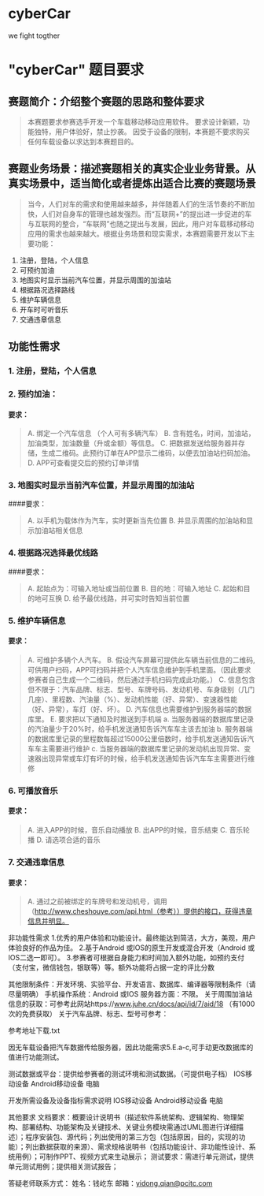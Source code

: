 # cyberCar
we fight togther


# "cyberCar" 题目要求


## 赛题简介：介绍整个赛题的思路和整体要求
> 本赛题要求参赛选手开发一个车载移动移动应用软件。
> 要求设计新颖，功能独特，用户体验好，禁止抄袭。
>因受于设备的限制，本赛题不要求购买任何车载设备以求达到本赛题目的。

## 赛题业务场景：描述赛题相关的真实企业业务背景。从真实场景中，适当简化或者提炼出适合比赛的赛题场景
>当今，人们对车的需求和使用越来越多，并伴随着人们的生活节奏的不断加快，人们对自身车的管理也越发强烈。而“互联网+”的提出进一步促进的车与互联网的整合，“车联网”也随之提出与发展，因此，用户对车载移动移动应用的需求也越来越大。根据业务场景和现实需求，本赛题需要开发以下主要功能：
1. 注册，登陆，个人信息
2. 可预约加油
3. 地图实时显示当前汽车位置，并显示周围的加油站
4. 根据路况选择路线
5. 维护车辆信息
6. 开车时可听音乐
7. 交通违章信息

## 功能性需求
### 1. 注册，登陆，个人信息
### 2. 预约加油：

#### 要求：
> A. 绑定一个汽车信息 （个人可有多辆汽车）
> B. 含有姓名，时间，加油站，加油类型，加油数量（升或金额）等信息。
> C. 把数据发送给服务器并存储，生成二维码。此预约订单在APP显示二维码，以便去加油站扫码加油。
> D. APP可查看提交后的预约订单详情
### 3. 地图实时显示当前汽车位置，并显示周围的加油站
####要求：
> A. 以手机为载体作为汽车，实时更新当先位置
> B. 并显示周围的加油站和显示加油站相关信息
### 4. 根据路况选择最优线路
####要求：
> A. 起始点为：可输入地址或当前位置
> B. 目的地：可输入地址
> C. 起始和目的地可互换
> D. 给予最优线路，并可实时告知当前位置
### 5. 维护车辆信息
#### 要求：
> A. 可维护多辆个人汽车。
> B. 假设汽车屏幕可提供此车辆当前信息的二维码,可供用户扫码，APP可扫码并把个人汽车信息维护到手机里面。（因此要求参赛者自己生成一个二维码，然后通过手机扫码完成此功能。）
> C. 信息包含但不限于：汽车品牌、标志、型号、车牌号码、发动机号、车身级别（几门几座）、里程数、汽油量（%）、发动机性能（好、异常）、变速器性能（好、异常），车灯（好、坏）。
> D. 汽车信息也需要维护到服务器端的数据库里。
> E. 要求把以下通知及时推送到手机端
> a. 当服务器端的数据库里记录的汽油量少于20%时，给手机发送通知告诉汽车车主该去加油
> b. 服务器端的数据库里记录的里程数每超过15000公里倍数时，给手机发送通知告诉汽车车主需要进行维护
> c. 当服务器端的数据库里记录的发动机出现异常、变速器出现异常或车灯有坏的时候，给手机发送通知告诉汽车车主需要进行维修
### 6. 可播放音乐
#### 要求：
> A. 进入APP的时候，音乐自动播放
> B. 出APP的时候，音乐结束
> C. 音乐轮播
> D. 请选项合适的音乐
### 7. 交通违章信息
#### 要求：
> A. 通过之前被绑定的车牌号和发动机号，调用（http://www.cheshouye.com/api.html（参考））提供的接口，获得违章信息并明显。

  非功能性需求
  	1.优秀的用户体验和功能设计。最终能达到简洁，大方，美观，用户体验良好的作品为佳。 
2.基于Android 或IOS的原生开发或混合开发（Android 或 IOS二选一即可）。
3.参赛者可根据自身能力和时间加入额外功能，如预约支付（支付宝，微信钱包，银联等）等。额外功能将占据一定的评比分数

其他限制条件：开发环境、实验平台、开发语言、数据库、编译器等限制条件（请尽量明确）
	手机操作系统：Android 或IOS
服务器方面：不限。 
关于周围加油站信息的获取：可参考此网站https://www.juhe.cn/docs/api/id/7/aid/18 （有1000次的免费获取） 
关于汽车品牌、标志、型号可参考：
 
参考地址下载.txt
 
因无车载设备把汽车数据传给服务器，因此功能需求5.E.a-c,可手动更改数据库的值进行功能测试。 

测试数据或平台：提供给参赛者的测试环境和测试数据。（可提供电子档）
	 IOS移动设备 
 Android移动设备 
 电脑

 开发所需设备及设备指标需求说明
 	IOS移动设备 
Android移动设备 
电脑

其他要求
	 文档要求：概要设计说明书（描述软件系统架构、逻辑架构、物理架构、部署结构、功能架构及关键技术、关键业务模块需通过UML图进行详细描述）；程序安装包、源代码；列出使用的第三方包（包括原因，目的，实现的功能）；列出数据获取的来源）、需求规格说明书（包括功能设计、非功能性设计、系统用例）；可制作PPT、视频方式来生动展示； 
测试要求：需进行单元测试，提供单元测试用例；提供相关测试报告；

答疑老师联系方式：
姓名：钱屹东
邮箱：yidong.qian@pcitc.com